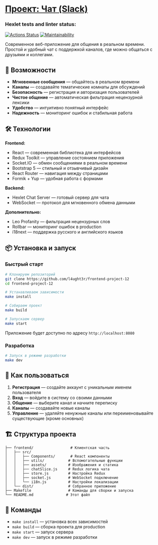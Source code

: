# [Проект: Чат (Slack)](https://frontend-project-12-amuw.onrender.com/)

### Hexlet tests and linter status:

[![Actions Status](https://github.com/l4ught3r/frontend-project-12/actions/workflows/hexlet-check.yml/badge.svg)](https://github.com/l4ught3r/frontend-project-12/actions)
[![Maintainability](https://qlty.sh/gh/l4ught3r/projects/frontend-project-12/maintainability.svg)](https://qlty.sh/gh/l4ught3r/projects/frontend-project-12)

Современное веб-приложение для общения в реальном времени. Простой и удобный чат с поддержкой каналов, где можно общаться с друзьями и коллегами.

## 🚀 Возможности

- **Мгновенные сообщения** — общайтесь в реальном времени
- **Каналы** — создавайте тематические комнаты для обсуждений
- **Безопасность** — регистрация и авторизация пользователей
- **Чистое общение** — автоматическая фильтрация нецензурной лексики
- **Удобство** — интуитивно понятный интерфейс
- **Надежность** — мониторинг ошибок и стабильная работа

## 🛠 Технологии

**Frontend:**
- React — современная библиотека для интерфейсов
- Redux Toolkit — управление состоянием приложения
- Socket.IO — обмен сообщениями в реальном времени
- Bootstrap 5 — стильный и отзывчивый дизайн
- React Router — навигация между страницами
- Formik + Yup — удобная работа с формами

**Backend:**
- Hexlet Chat Server — готовый сервер для чата
- WebSocket — протокол для мгновенного обмена данными

**Дополнительно:**
- Leo Profanity — фильтрация нецензурных слов
- Rollbar — мониторинг ошибок в production
- i18next — поддержка русского и английского языков

## 📦 Установка и запуск

### Быстрый старт

```bash
# Клонируем репозиторий
git clone https://github.com/l4ught3r/frontend-project-12
cd frontend-project-12

# Устанавливаем зависимости
make install

# Собираем проект
make build

# Запускаем сервер
make start
```

Приложение будет доступно по адресу `http://localhost:8080`

### Разработка

```bash
# Запуск в режиме разработки
make dev
```

## 🎯 Как пользоваться

1. **Регистрация** — создайте аккаунт с уникальным именем пользователя
2. **Вход** — войдите в систему со своими данными
3. **Общение** — выберите канал и начните переписку
4. **Каналы** — создавайте новые каналы 
5. **Управление** — удаляйте ненужные каналы или переименовывайте существующие (кроме основных)

## 🏗 Структура проекта

```
├── frontend/                 # Клиентская часть
│   ├── src/
│   │   ├── Components/       # React компоненты
│   │   ├── utils/           # Вспомогательные функции
│   │   ├── assets/          # Изображения и статика
│   │   ├── chatSlice.js     # Redux логика чата
│   │   ├── store.js         # Настройка Redux
│   │   ├── socket.js        # WebSocket подключение
│   │   └── i18n.js          # Настройки локализации
│   └── dist/                # Собранное приложение
├── Makefile                 # Команды для сборки и запуска
└── README.md               # Этот файл
```

## 🔧 Команды

- `make install` — установка всех зависимостей
- `make build` — сборка проекта для production
- `make start` — запуск сервера
- `make dev` — запуск в режиме разработки




